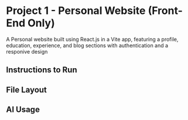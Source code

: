 # Project 1 - Personal Website (Front-End Only) 

A Personal website built using React.js in a Vite app, featuring a profile, education, experience, and blog sections with authentication and a responive design

## Instructions to Run

## File Layout

## AI Usage